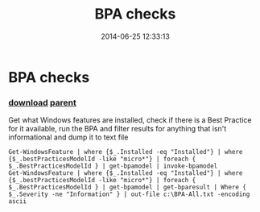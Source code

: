 ﻿---
pid:            5261
parent:         5260
children:       
poster:         PWilkinson
title:          BPA checks
date:           2014-06-25 12:33:13
description:    Get what Windows features are installed, check if there is a Best Practice for it available, run the BPA and filter results for anything that isn't informational and dump it to text file
format:         posh
---

# BPA checks

### [download](5261.ps1) [parent](5260.md) 

Get what Windows features are installed, check if there is a Best Practice for it available, run the BPA and filter results for anything that isn't informational and dump it to text file

```posh
Get-WindowsFeature | where {$_.Installed -eq "Installed"} | where {$_.bestPracticesModelId -like "micro*"} | foreach { $_.BestPracticesModelId } | get-bpamodel | invoke-bpamodel
Get-WindowsFeature | where {$_.Installed -eq "Installed"} | where {$_.bestPracticesModelId -like "micro*"} | foreach { $_.BestPracticesModelId } | get-bpamodel | get-bparesult | Where { $_.Severity -ne "Information" } | out-file c:\BPA-All.txt -encoding ascii
```
